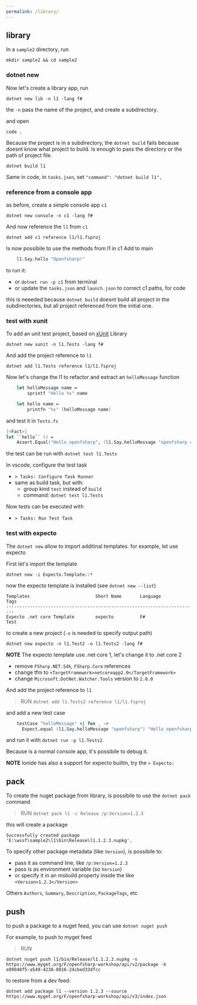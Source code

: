 ```yaml
---
permalink: /library/
---
```


## library

In a `sample2` directory, run

```
mkdir sample2 && cd sample2
```

### dotnet new

Now let's create a library app, run

```
dotnet new lib -n l1 -lang f#
```

the `-n` pass the name of the project, and create a subdirectory.

and open 

```
code .
```

Because the project is in a subdirectory, the `dotnet build` fails because doesnt know
what project to build. Is enough to pass the directory or the path of project file.

```
dotnet build l1
```

Same in code, in `tasks.json`, set `"command": "dotnet build l1",`

### reference from a console app

as before, create a simple console app `c1`

```
dotnet new console -n c1 -lang f#
```

And now reference the `l1` from `c1`

```
dotnet add c1 reference l1/l1.fsproj
```

Is now possibile to use the methods from l1 in c1
Add to main

```fsharp
    l1.Say.hello "Openfsharp!"
```

to run it:

- or `dotnet run -p c1` from terminal
- or update the `tasks.json` and `launch.json` to correct c1 paths, for code

this is neeeded because `dotnet build` doesnt build all project in the subdirectories, but
all project referenced from the initial one.

### test with xunit

To add an unit test project, based on [xUnit](https://xunit.github.io/) Library

```
dotnet new xunit -n l1.Tests -lang f#
```

And add the project reference to `l1`

```
dotnet add l1.Tests reference l1/l1.fsproj
```

Now let's change the l1 to refactor and extract an `helloMessage` function

```fsharp
    let helloMessage name =
        sprintf "Hello %s" name

    let hello name =
        printfn "%s" (helloMessage name)
```

and test it in `Tests.fs`

```fsharp
[<Fact>]
let ``hello`` () =
    Assert.Equal("Hello openfsharp", (l1.Say.helloMessage "openfsharp conf"))
```

the test can be run with `dotnet test l1.Tests`

In vscode, configure the test task

- `> Tasks: Configure Task Runner`
- same as build task, but with:
  - group kind `test` instead of `build`
  - command: `dotnet test l1.Tests`

Now tests can be executed with

- `> Tasks: Run Test Task`

### test with expecto

The `dotnet new` allow to import additinal templates.
for example, let use expecto

First let's import the template

```
dotnet new -i Expecto.Template::*
```

now the expecto template is installed (see `dotnet new --list`)

```
Templates                         Short Name       Language          Tags
-------------------------------------------------------------------------
Expecto .net core Template        expecto          F#                Test
```

to create a new project (`-o` is needed to specify output path)

```
dotnet new expecto -n l1.Test2 -o l1.Tests2 -lang f#
```

**NOTE** The expecto template use .net core 1, let's change it to .net core 2
- remove `FSharp.NET.Sdk`, `FSharp.Core` references 
- change tfm to `<TargetFramework>netcoreapp2.0</TargetFramework>`
- change `Microsoft.DotNet.Watcher.Tools` version to `2.0.0`

And add the project reference to `l1`

> RUN `dotnet add l1.Tests2 reference l1/l1.fsproj`

and add a new test case

```fsharp
    testCase "helloMessage" <| fun _ ->
      Expect.equal (l1.Say.helloMessage "openfsharp") "Hello openfsharp conf" "These should equal"
```

and run it with `dotnet run -p l1.Tests2`.

Because is a normal console app, it's possibile to debug it.

**NOTE** Ionide has also a support for expecto builtin, try the `> Expecto: `

## pack

To create the nuget package from library, is possibile to use the `dotnet pack` command

> RUN `dotnet pack l1 -c Release /p:Version=1.2.3`

this will create a package

```
Successfully created package 'E:\wssf\sample2\l1\bin\Release\l1.1.2.3.nupkg'.
```

To specify other package metadata (like `Version`), is possibile to:

- pass it as command line, like `/p:Version=1.2.3`
- pass is as environment variable (so `Version`)
- or specify it in an msbuild property inside the like `<Version>1.2.3</Version>`

Others `Authors`, `Summary`, `Description`, `PackageTags`, etc

## push

to push a package to a nuget feed, you can use `dotnet nuget push`

For example, to push to myget feed

> RUN

```
dotnet nuget push l1/bin/Release/l1.1.2.3.nupkg -s https://www.myget.org/F/openfsharp-workshop/api/v2/package -k e89848f5-a549-4238-8016-24cbed33dfcc
```

to restore from a dev feed:

```
dotnet add package l1 --version 1.2.3 --source https://www.myget.org/F/openfsharp-workshop/api/v3/index.json
```
